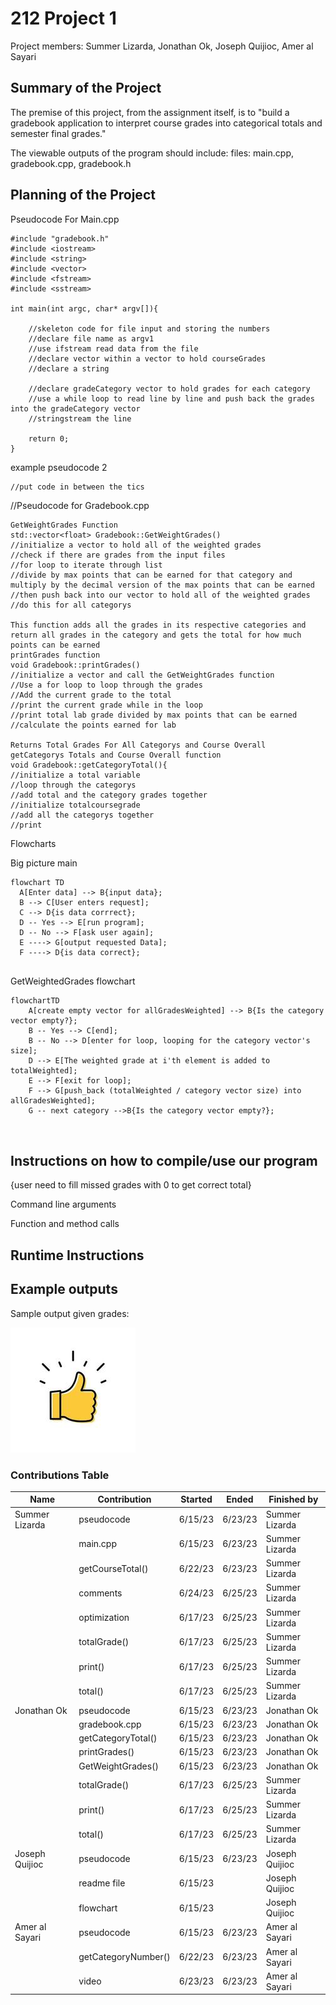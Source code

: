 # 212 Project 1
Project members: Summer Lizarda, Jonathan Ok, Joseph Quijioc, Amer al Sayari

## Summary of the Project

The premise of this project, from the assignment itself, is to "build a gradebook application to interpret course grades into categorical totals and semester final grades."

The viewable outputs of the program should include:
files: main.cpp, gradebook.cpp, gradebook.h


## Planning of the Project

Pseudocode For Main.cpp

``` 
#include "gradebook.h"
#include <iostream>
#include <string>
#include <vector>
#include <fstream>
#include <sstream>

int main(int argc, char* argv[]){
    
    //skeleton code for file input and storing the numbers
    //declare file name as argv1
    //use ifstream read data from the file
    //declare vector within a vector to hold courseGrades
    //declare a string
    
    //declare gradeCategory vector to hold grades for each category
    //use a while loop to read line by line and push back the grades into the gradeCategory vector
    //stringstream the line

    return 0;
}

```
example pseudocode 2

```
//put code in between the tics

```
//Pseudocode for Gradebook.cpp
```
GetWeightGrades Function
std::vector<float> Gradebook::GetWeightGrades()
//initialize a vector to hold all of the weighted grades
//check if there are grades from the input files
//for loop to iterate through list
//divide by max points that can be earned for that category and multiply by the decimal version of the max points that can be earned
//then push back into our vector to hold all of the weighted grades
//do this for all categorys

This function adds all the grades in its respective categories and return all grades in the category and gets the total for how much points can be earned
printGrades function
void Gradebook::printGrades()
//initialize a vector and call the GetWeightGrades function
//Use a for loop to loop through the grades
//Add the current grade to the total
//print the current grade while in the loop
//print total lab grade divided by max points that can be earned
//calculate the points earned for lab

Returns Total Grades For All Categorys and Course Overall
getCategorys Totals and Course Overall function
void Gradebook::getCategoryTotal(){
//initialize a total variable
//loop through the categorys
//add total and the category grades together
//initialize totalcoursegrade
//add all the categorys together
//print

```

Flowcharts

Big picture main

```mermaid
flowchart TD
  A[Enter data] --> B{input data};
  B --> C[User enters request];
  C --> D{is data corrrect};
  D -- Yes --> E[run program];
  D -- No --> F[ask user again];
  E ----> G[output requested Data];
  F ----> D{is data correct};
  
 ```
GetWeightedGrades flowchart

```mermaid
flowchartTD
    A[create empty vector for allGradesWeighted] --> B{Is the category vector empty?};
    B -- Yes --> C[end];
    B -- No --> D[enter for loop, looping for the category vector's size];
    D --> E[The weighted grade at i'th element is added to totalWeighted];
    E --> F[exit for loop];
    F --> G[push_back (totalWeighted / category vector size) into allGradesWeighted];
    G -- next category -->B{Is the category vector empty?};



```

## Instructions on how to compile/use our program
{user need to fill missed grades with 0 to get correct total}

Command line arguments

Function and method calls

## Runtime Instructions

## Example outputs

Sample output given grades:

![example output](https://github.com/Jquijioc/212Project1/blob/main/samplePics/testingjpg.jpg)


### Contributions Table

| Name | Contribution | Started | Ended | Finished by |
| ---- | ------ | ------ | ------ | ------ |
| Summer Lizarda | pseudocode | 6/15/23 | 6/23/23 | Summer Lizarda |
| | main.cpp | 6/15/23 | 6/23/23 | Summer Lizarda |
| | getCourseTotal() | 6/22/23 | 6/23/23 | Summer Lizarda |
| | comments | 6/24/23 | 6/25/23 | Summer Lizarda |
| | optimization | 6/17/23 | 6/25/23 | Summer Lizarda |
| | totalGrade() | 6/17/23 | 6/25/23 | Summer Lizarda |
| | print() | 6/17/23 | 6/25/23 | Summer Lizarda |
| | total() | 6/17/23 | 6/25/23 | Summer Lizarda |
| Jonathan Ok | pseudocode | 6/15/23 | 6/23/23 | Jonathan Ok |
| | gradebook.cpp | 6/15/23 | 6/23/23 | Jonathan Ok |
| | getCategoryTotal() | 6/15/23 | 6/23/23 | Jonathan Ok |
| | printGrades() | 6/15/23 | 6/23/23 | Jonathan Ok |
| | GetWeightGrades() | 6/15/23 | 6/23/23 | Jonathan Ok |
| | totalGrade() | 6/17/23 | 6/25/23 | Summer Lizarda |
| | print() | 6/17/23 | 6/25/23 | Summer Lizarda |
| | total() | 6/17/23 | 6/25/23 | Summer Lizarda |
| Joseph Quijioc | pseudocode | 6/15/23 | 6/23/23 | Joseph Quijioc |
| | readme file | 6/15/23 | | Joseph Quijioc |
| | flowchart | 6/15/23 | | Joseph Quijioc |
| Amer al Sayari | pseudocode | 6/15/23 | 6/23/23 | Amer al Sayari|
| | getCategoryNumber() | 6/22/23 | 6/23/23 | Amer al Sayari|
| | video | 6/23/23 | 6/23/23 | Amer al Sayari|
